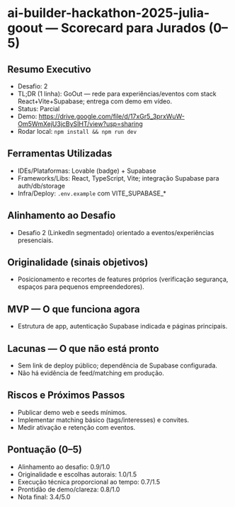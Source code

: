 # ai-builder-hackathon-2025-julia-goout — Scorecard para Jurados (0–5)

## Resumo Executivo
- Desafio: 2
- TL;DR (1 linha): GoOut — rede para experiências/eventos com stack React+Vite+Supabase; entrega com demo em vídeo.
- Status: Parcial
- Demo: https://drive.google.com/file/d/17xGr5_3prxWuW-Om5WmXejU3jcBySIHT/view?usp=sharing
- Rodar local: `npm install && npm run dev`

## Ferramentas Utilizadas
- IDEs/Plataformas: Lovable (badge) + Supabase
- Frameworks/Libs: React, TypeScript, Vite; integração Supabase para auth/db/storage
- Infra/Deploy: `.env.example` com VITE_SUPABASE_*

## Alinhamento ao Desafio
- Desafio 2 (LinkedIn segmentado) orientado a eventos/experiências presenciais.

## Originalidade (sinais objetivos)
- Posicionamento e recortes de features próprios (verificação segurança, espaços para pequenos empreendedores).

## MVP — O que funciona agora
- Estrutura de app, autenticação Supabase indicada e páginas principais.

## Lacunas — O que não está pronto
- Sem link de deploy público; dependência de Supabase configurada.
- Não há evidência de feed/matching em produção.

## Riscos e Próximos Passos
- Publicar demo web e seeds mínimos.
- Implementar matching básico (tags/interesses) e convites.
- Medir ativação e retenção com eventos.

## Pontuação (0–5)
- Alinhamento ao desafio: 0.9/1.0
- Originalidade e escolhas autorais: 1.0/1.5
- Execução técnica proporcional ao tempo: 0.7/1.5
- Prontidão de demo/clareza: 0.8/1.0
- Nota final: 3.4/5.0

